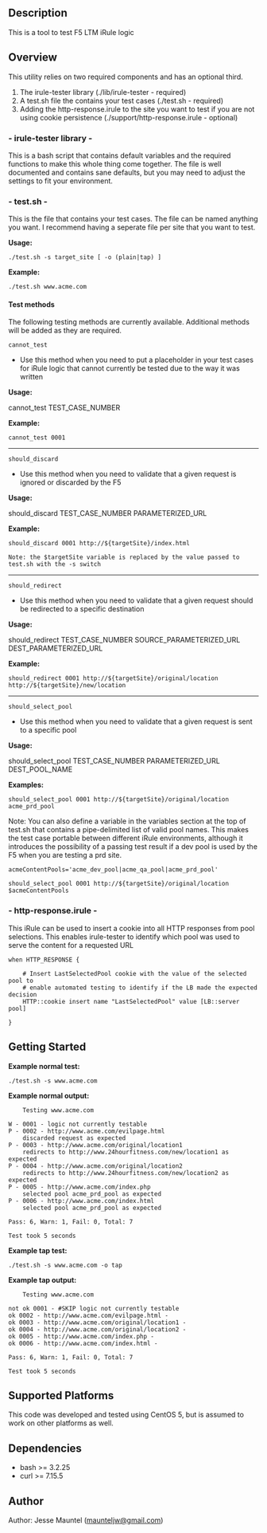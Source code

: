 ## Description

This is a tool to test F5 LTM iRule logic

## Overview

This utility relies on two required components and has an optional third.  

1. The irule-tester library (./lib/irule-tester - required)
2. A test.sh file the contains your test cases (./test.sh - required)
3. Adding the http-response.irule to the site you want to test if you are not
   using cookie persistence (./support/http-response.irule - optional)

### - irule-tester library - 

This is a bash script that contains default variables and the required 
functions to make this whole thing come together.  The file is well documented 
and contains sane defaults, but you may need to adjust the settings to fit 
your environment.

### - test.sh -

This is the file that contains your test cases.  The file can be named 
anything you want.  I recommend having a seperate file per site that 
you want to test.

**Usage:**

	./test.sh -s target_site [ -o (plain|tap) ]

**Example:**

	./test.sh www.acme.com

#### Test methods

The following testing methods are currently available.  Additional methods 
will be added as they are required.

`cannot_test` 

  * Use this method when you need to put a placeholder in your test cases for iRule logic that cannot currently be tested due to the way it was written

**Usage:**

  cannot\_test TEST\_CASE\_NUMBER

**Example:**

	cannot_test 0001

---

`should_discard`

  + Use this method when you need to validate that a given request is ignored or discarded by the F5

**Usage:**

  should\_discard TEST\_CASE\_NUMBER PARAMETERIZED\_URL

**Example:**

	should_discard 0001 http://${targetSite}/index.html 
	
	Note: the $targetSite variable is replaced by the value passed to test.sh with the -s switch

---

`should_redirect`

  + Use this method when you need to validate that a given request should be redirected to a specific destination

**Usage:**

  should\_redirect TEST\_CASE\_NUMBER SOURCE\_PARAMETERIZED\_URL DEST\_PARAMETERIZED\_URL

**Example:**

	should_redirect 0001 http://${targetSite}/original/location http://${targetSite}/new/location

---

`should_select_pool`

  + Use this method when you need to validate that a given request is sent to a specific pool

**Usage:**

  should\_select\_pool TEST\_CASE\_NUMBER PARAMETERIZED\_URL DEST\_POOL\_NAME

**Examples:**

	should_select_pool 0001 http://${targetSite}/original/location acme_prd_pool

Note: You can also define a variable in the variables section at the top of test.sh that contains a pipe-delimited list of valid pool names.  This makes the test case portable between different iRule environments, although it introduces the possibility of a passing test result if a dev pool is used by the F5 when you are testing a prd site.

	acmeContentPools='acme_dev_pool|acme_qa_pool|acme_prd_pool'

	should_select_pool 0001 http://${targetSite}/original/location $acmeContentPools


### - http-response.irule - 

This iRule can be used to insert a cookie into all HTTP responses from pool 
selections.  This enables irule-tester to identify which pool was used to 
serve the content for a requested URL

	when HTTP_RESPONSE {
	
		# Insert LastSelectedPool cookie with the value of the selected pool to
		# enable automated testing to identify if the LB made the expected decision
		HTTP::cookie insert name "LastSelectedPool" value [LB::server pool]
	
	}

## Getting Started

**Example normal test:**

	./test.sh -s www.acme.com
	
**Example normal output:**

		Testing www.acme.com

	W - 0001 - logic not currently testable
	P - 0002 - http://www.acme.com/evilpage.html
		discarded request as expected
	P - 0003 - http://www.acme.com/original/location1
		redirects to http://www.24hourfitness.com/new/location1 as expected
	P - 0004 - http://www.acme.com/original/location2
		redirects to http://www.24hourfitness.com/new/location2 as expected
	P - 0005 - http://www.acme.com/index.php
		selected pool acme_prd_pool as expected
	P - 0006 - http://www.acme.com/index.html
		selected pool acme_prd_pool as expected
	
	Pass: 6, Warn: 1, Fail: 0, Total: 7
	
	Test took 5 seconds
	
**Example tap test:**

	./test.sh -s www.acme.com -o tap
	
**Example tap output:**

		Testing www.acme.com

	not ok 0001 - #SKIP logic not currently testable
	ok 0002 - http://www.acme.com/evilpage.html -
	ok 0003 - http://www.acme.com/original/location1 -
	ok 0004 - http://www.acme.com/original/location2 -
	ok 0005 - http://www.acme.com/index.php -
	ok 0006 - http://www.acme.com/index.html -
	
	Pass: 6, Warn: 1, Fail: 0, Total: 7
	
	Test took 5 seconds

## Supported Platforms

This code was developed and tested using CentOS 5, but is assumed to work
on other platforms as well.


## Dependencies

* bash >= 3.2.25
* curl >= 7.15.5


## Author

Author: Jesse Mauntel (maunteljw@gmail.com)
